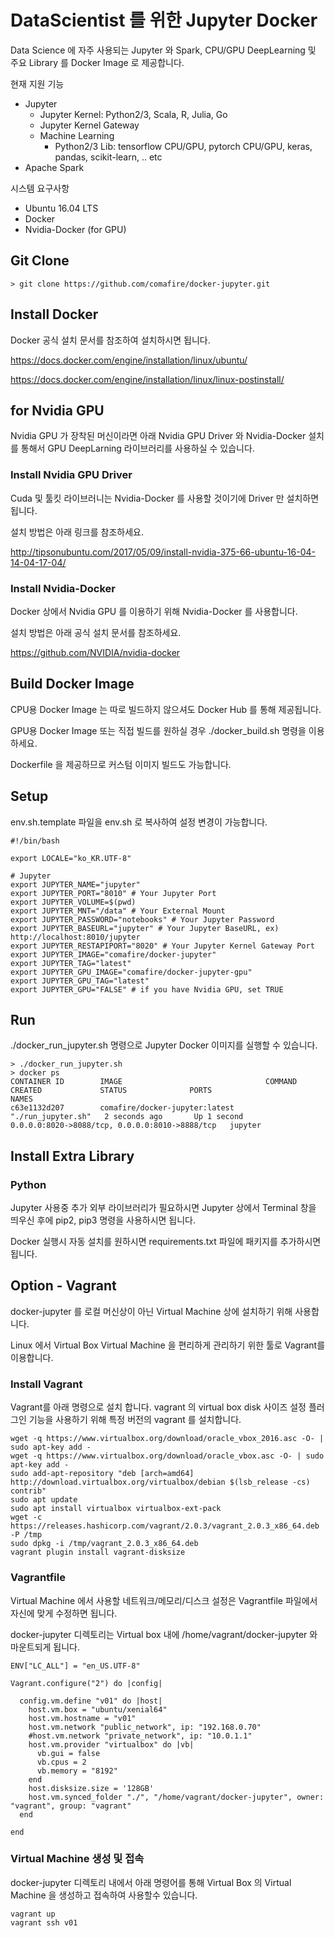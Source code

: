 # DataScientist 를 위한 Jupyter Docker

Data Science 에 자주 사용되는 Jupyter 와 Spark, CPU/GPU DeepLearning 및 주요 Library 를 Docker Image 로 제공합니다.

현재 지원 기능
* Jupyter
  * Jupyter Kernel: Python2/3, Scala, R, Julia, Go
  * Jupyter Kernel Gateway
  * Machine Learning
    * Python2/3 Lib: tensorflow CPU/GPU, pytorch CPU/GPU, keras, pandas, scikit-learn, .. etc
* Apache Spark

시스템 요구사항
* Ubuntu 16.04 LTS
* Docker
* Nvidia-Docker (for GPU)

## Git Clone

```
> git clone https://github.com/comafire/docker-jupyter.git
```

## Install Docker

Docker 공식 설치 문서를 참조하여 설치하시면 됩니다.

https://docs.docker.com/engine/installation/linux/ubuntu/

https://docs.docker.com/engine/installation/linux/linux-postinstall/


## for Nvidia GPU

Nvidia GPU 가 장착된 머신이라면 아래 Nvidia GPU Driver 와 Nvidia-Docker 설치를 통해서 GPU DeepLarning 라이브러리를 사용하실 수 있습니다.

### Install Nvidia GPU Driver

Cuda 및 툴킷 라이브러니는 Nvidia-Docker 를 사용할 것이기에 Driver 만 설치하면 됩니다.

설치 방법은 아래 링크를 참조하세요.

http://tipsonubuntu.com/2017/05/09/install-nvidia-375-66-ubuntu-16-04-14-04-17-04/

### Install Nvidia-Docker

Docker 상에서 Nvidia GPU 를 이용하기 위해 Nvidia-Docker 를 사용합니다.

설치 방법은 아래 공식 설치 문서를 참조하세요.

https://github.com/NVIDIA/nvidia-docker

## Build Docker Image

CPU용 Docker Image 는 따로 빌드하지 않으셔도 Docker Hub 를 통해 제공됩니다.

GPU용 Docker Image 또는 직접 빌드를 원하실 경우 ./docker_build.sh 명령을 이용하세요.

Dockerfile 을 제공하므로 커스텀 이미지 빌드도 가능합니다.

## Setup

env.sh.template 파일을 env.sh 로 복사하여 설정 변경이 가능합니다.

```
#!/bin/bash

export LOCALE="ko_KR.UTF-8"

# Jupyter
export JUPYTER_NAME="jupyter"
export JUPYTER_PORT="8010" # Your Jupyter Port
export JUPYTER_VOLUME=$(pwd)
export JUPYTER_MNT="/data" # Your External Mount
export JUPYTER_PASSWORD="notebooks" # Your Jupyter Password
export JUPYTER_BASEURL="jupyter" # Your Jupyter BaseURL, ex) http://localhost:8010/jupyter
export JUPYTER_RESTAPIPORT="8020" # Your Jupyter Kernel Gateway Port
export JUPYTER_IMAGE="comafire/docker-jupyter"
export JUPYTER_TAG="latest"
export JUPYTER_GPU_IMAGE="comafire/docker-jupyter-gpu"
export JUPYTER_GPU_TAG="latest"
export JUPYTER_GPU="FALSE" # if you have Nvidia GPU, set TRUE
```

## Run

./docker_run_jupyter.sh 명령으로 Jupyter Docker 이미지를 실행할 수 있습니다.

```
> ./docker_run_jupyter.sh
> docker ps
CONTAINER ID        IMAGE                                COMMAND              CREATED             STATUS              PORTS                                            NAMES
c63e1132d207        comafire/docker-jupyter:latest       "./run_jupyter.sh"   2 seconds ago       Up 1 second         0.0.0.0:8020->8088/tcp, 0.0.0.0:8010->8888/tcp   jupyter
```

## Install Extra Library

### Python

Jupyter 사용중 추가 외부 라이브러리가 필요하시면 Jupyter 상에서 Terminal 창을 띄우신 후에 pip2, pip3 명령을 사용하시면 됩니다.

Docker 실행시 자동 설치를 원하시면 requirements.txt 파일에 패키지를 추가하시면 됩니다.

## Option - Vagrant

docker-jupyter 를 로컬 머신상이 아닌 Virtual Machine 상에 설치하기 위해 사용합니다.

Linux 에서 Virtual Box Virtual Machine 을 편리하게 관리하기 위한 툴로 Vagrant를 이용합니다.

### Install Vagrant

Vagrant를 아래 명령으로 설치 합니다. vagrant 의 virtual box disk 사이즈 설정 플러그인 기능을 사용하기 위해 특정 버전의 vagrant 를 설치합니다.

```
wget -q https://www.virtualbox.org/download/oracle_vbox_2016.asc -O- | sudo apt-key add -
wget -q https://www.virtualbox.org/download/oracle_vbox.asc -O- | sudo apt-key add -
sudo add-apt-repository "deb [arch=amd64] http://download.virtualbox.org/virtualbox/debian $(lsb_release -cs) contrib"
sudo apt update
sudo apt install virtualbox virtualbox-ext-pack
wget -c https://releases.hashicorp.com/vagrant/2.0.3/vagrant_2.0.3_x86_64.deb -P /tmp
sudo dpkg -i /tmp/vagrant_2.0.3_x86_64.deb
vagrant plugin install vagrant-disksize
```

### Vagrantfile

Virtual Machine 에서 사용할 네트워크/메모리/디스크 설정은 Vagrantfile 파일에서 자신에 맞게 수정하면 됩니다.

docker-jupyter 디렉토리는 Virtual box 내에 /home/vagrant/docker-jupyter 와 마운트되게 됩니다.

```
ENV["LC_ALL"] = "en_US.UTF-8"

Vagrant.configure("2") do |config|

  config.vm.define "v01" do |host|
    host.vm.box = "ubuntu/xenial64"
    host.vm.hostname = "v01"
    host.vm.network "public_network", ip: "192.168.0.70"
    #host.vm.network "private_network", ip: "10.0.1.1"
    host.vm.provider "virtualbox" do |vb|
      vb.gui = false
      vb.cpus = 2
      vb.memory = "8192"
    end
    host.disksize.size = '128GB'
    host.vm.synced_folder "./", "/home/vagrant/docker-jupyter", owner: "vagrant", group: "vagrant"
  end

end
```

### Virtual Machine 생성 및 접속

docker-jupyter 디렉토리 내에서 아래 명령어를 통해 Virtual Box 의 Virtual Machine 을 생성하고 접속하여 사용할수 있습니다.

```
vagrant up
vagrant ssh v01
```
